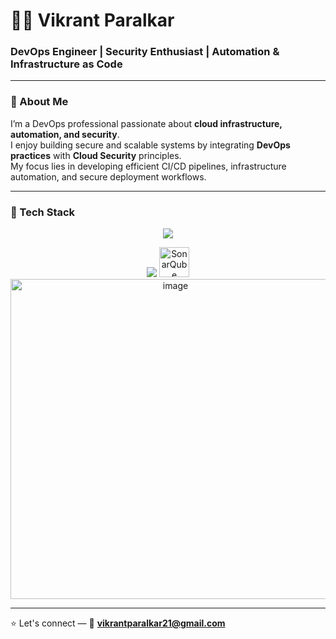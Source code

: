 # 👨‍💻 Vikrant Paralkar

### DevOps Engineer | Security Enthusiast | Automation & Infrastructure as Code

---

### 👋 About Me
I’m a DevOps professional passionate about **cloud infrastructure, automation, and security**.  
I enjoy building secure and scalable systems by integrating **DevOps practices** with **Cloud Security** principles.  
My focus lies in developing efficient CI/CD pipelines, infrastructure automation, and secure deployment workflows.

---

### 🧰 Tech Stack

<p align="center">
  <img src="https://skillicons.dev/icons?i=docker,kubernetes,jenkins,terraform,ansible,aws,azure,linux,bash,python,maven,github,gitlab,git,githubactions" />
</p>

<p align="center">
  <img src="https://skillicons.dev/icons?i=argocd,gitlabci,azuredevops,prometheus,grafana" />
  <img src="https://cdn.jsdelivr.net/gh/devicons/devicon/icons/sonarqube/sonarqube-original.svg" height="48" alt="SonarQube" />
  <img width="512" height="512" alt="image" src="https://github.com/user-attachments/assets/72d84f7d-e18e-4f8e-bd64-c830e6575bb3" />

</p>

---

⭐ Let's connect — 📧 **vikrantparalkar21@gmail.com**

